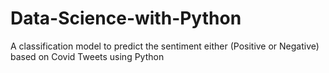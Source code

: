 # Data-Science-with-Python

A classification model to predict the sentiment either (Positive or Negative) based on Covid Tweets using Python
